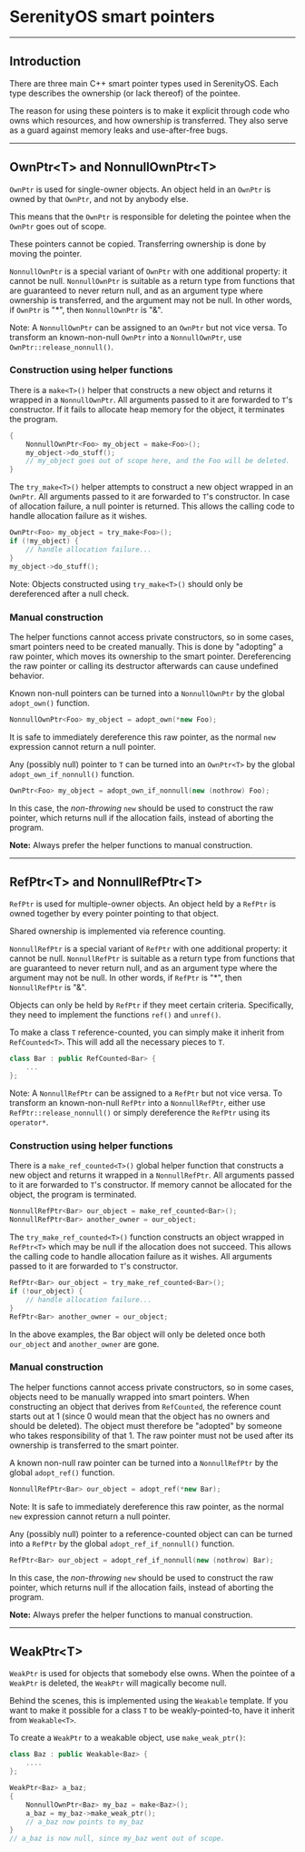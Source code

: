 # SerenityOS smart pointers

----
## Introduction

There are three main C++ smart pointer types used in SerenityOS. Each type describes the ownership (or lack thereof) of the pointee.

The reason for using these pointers is to make it explicit through code who owns which resources, and how ownership is transferred. They also serve as a guard against memory leaks and use-after-free bugs.


----
## OwnPtr\<T\> and NonnullOwnPtr\<T\>

`OwnPtr` is used for single-owner objects. An object held in an `OwnPtr` is owned by that `OwnPtr`, and not by anybody else.

This means that the `OwnPtr` is responsible for deleting the pointee when the `OwnPtr` goes out of scope.

These pointers cannot be copied. Transferring ownership is done by moving the pointer.

`NonnullOwnPtr` is a special variant of `OwnPtr` with one additional property: it cannot be null. `NonnullOwnPtr` is suitable as a return type from functions that are guaranteed to never return null, and as an argument type where ownership is transferred, and the argument may not be null. In other words, if `OwnPtr` is "\*", then `NonnullOwnPtr` is "&".

Note: A `NonnullOwnPtr` can be assigned to an `OwnPtr` but not vice versa. To transform an known-non-null `OwnPtr` into a `NonnullOwnPtr`, use `OwnPtr::release_nonnull()`.

### Construction using helper functions

There is a `make<T>()` helper that constructs a new object and returns it wrapped in a `NonnullOwnPtr`. All arguments passed to it are forwarded to `T`'s constructor. If it fails to allocate heap memory for the object, it terminates the program.

```cpp
{
    NonnullOwnPtr<Foo> my_object = make<Foo>();
    my_object->do_stuff();
    // my_object goes out of scope here, and the Foo will be deleted.
}
```

The `try_make<T>()` helper attempts to construct a new object wrapped in an `OwnPtr`. All arguments passed to it are forwarded to `T`'s constructor. In case of allocation failure, a null pointer is returned. This allows the calling code to handle allocation failure as it wishes.

```cpp
OwnPtr<Foo> my_object = try_make<Foo>();
if (!my_object) {
    // handle allocation failure...
}
my_object->do_stuff();
```

Note: Objects constructed using `try_make<T>()` should only be dereferenced after a null check.

### Manual construction

The helper functions cannot access private constructors, so in some cases, smart pointers need to be created manually. This is done by "adopting" a raw pointer, which moves its ownership to the smart pointer. Dereferencing the raw pointer or calling its destructor afterwards can cause undefined behavior.

Known non-null pointers can be turned into a `NonnullOwnPtr` by the global `adopt_own()` function.

```cpp
NonnullOwnPtr<Foo> my_object = adopt_own(*new Foo);
```

It is safe to immediately dereference this raw pointer, as the normal `new` expression cannot return a null pointer.

Any (possibly null) pointer to `T` can be turned into an `OwnPtr<T>` by the global `adopt_own_if_nonnull()` function.

```cpp
OwnPtr<Foo> my_object = adopt_own_if_nonnull(new (nothrow) Foo);
```

In this case, the *non-throwing* `new` should be used to construct the raw pointer, which returns null if the allocation fails, instead of aborting the program.

**Note:** Always prefer the helper functions to manual construction.

----
## RefPtr\<T\> and NonnullRefPtr\<T\>

`RefPtr` is used for multiple-owner objects. An object held by a `RefPtr` is owned together by every pointer pointing to that object.

Shared ownership is implemented via reference counting.

`NonnullRefPtr` is a special variant of `RefPtr` with one additional property: it cannot be null. `NonnullRefPtr` is suitable as a return type from functions that are guaranteed to never return null, and as an argument type where the argument may not be null. In other words, if `RefPtr` is "\*", then `NonnullRefPtr` is "&".

Objects can only be held by `RefPtr` if they meet certain criteria. Specifically, they need to implement the functions `ref()` and `unref()`.

To make a class `T` reference-counted, you can simply make it inherit from `RefCounted<T>`. This will add all the necessary pieces to `T`.

```cpp
class Bar : public RefCounted<Bar> {
    ...
};
```

Note: A `NonnullRefPtr` can be assigned to a `RefPtr` but not vice versa. To transform an known-non-null `RefPtr` into a `NonnullRefPtr`, either use `RefPtr::release_nonnull()` or simply dereference the `RefPtr` using its `operator*`.

### Construction using helper functions

There is a `make_ref_counted<T>()` global helper function that constructs a new object and returns it wrapped in a `NonnullRefPtr`. All arguments passed to it are forwarded to `T`'s constructor. If memory cannot be allocated for the object, the program is terminated.

```cpp
NonnullRefPtr<Bar> our_object = make_ref_counted<Bar>();
NonnullRefPtr<Bar> another_owner = our_object;
```


The `try_make_ref_counted<T>()` function constructs an object wrapped in `RefPtr<T>` which may be null if the allocation does not succeed. This allows the calling code to handle allocation failure as it wishes. All arguments passed to it are forwarded to `T`'s constructor.

```cpp
RefPtr<Bar> our_object = try_make_ref_counted<Bar>();
if (!our_object) {
    // handle allocation failure...
}
RefPtr<Bar> another_owner = our_object;
```

In the above examples, the Bar object will only be deleted once both `our_object` and `another_owner` are gone.

### Manual construction

The helper functions cannot access private constructors, so in some cases, objects need to be manually wrapped into smart pointers. When constructing an object that derives from `RefCounted`, the reference count starts out at 1 (since 0 would mean that the object has no owners and should be deleted). The object must therefore be "adopted" by someone who takes responsibility of that 1. The raw pointer must not be used after its ownership is transferred to the smart pointer.

A known non-null raw pointer can be turned into a `NonnullRefPtr` by the global `adopt_ref()` function.

```cpp
NonnullRefPtr<Bar> our_object = adopt_ref(*new Bar);
```

Note: It is safe to immediately dereference this raw pointer, as the normal `new` expression cannot return a null pointer.

Any (possibly null) pointer to a reference-counted object can can be turned into a `RefPtr` by the global `adopt_ref_if_nonnull()` function.

```cpp
RefPtr<Bar> our_object = adopt_ref_if_nonnull(new (nothrow) Bar);
```
In this case, the *non-throwing* `new` should be used to construct the raw pointer, which returns null if the allocation fails, instead of aborting the program.

**Note:** Always prefer the helper functions to manual construction.

----
## WeakPtr\<T\>

`WeakPtr` is used for objects that somebody else owns. When the pointee of a `WeakPtr` is deleted, the `WeakPtr` will magically become null.

Behind the scenes, this is implemented using the `Weakable` template. If you want to make it possible for a class `T` to be weakly-pointed-to, have it inherit from `Weakable<T>`.

To create a `WeakPtr` to a weakable object, use `make_weak_ptr()`:

```cpp
class Baz : public Weakable<Baz> {
    ....
};

WeakPtr<Baz> a_baz;
{
    NonnullOwnPtr<Baz> my_baz = make<Baz>();
    a_baz = my_baz->make_weak_ptr();
    // a_baz now points to my_baz
}
// a_baz is now null, since my_baz went out of scope.
```
